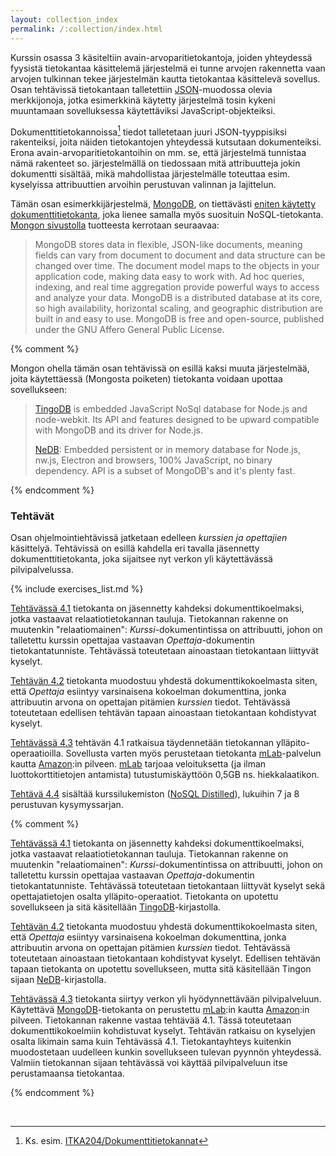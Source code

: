 ```yaml
---
layout: collection_index
permalink: /:collection/index.html
---
```



Kurssin osassa 3 käsiteltiin avain-arvoparitietokantoja, joiden yhteydessä fyysistä tietokantaa käsittelemä järjestelmä ei tunne arvojen rakennetta vaan arvojen tulkinnan tekee järjestelmän kautta tietokantaa käsittelevä sovellus. Osan tehtävissä tietokantaan  talletettiin [JSON][JSON]-muodossa olevia merkkijonoja, jotka esimerkkinä käytetty järjestelmä tosin kykeni muuntamaan sovelluksessa käytettäviksi JavaScript-objekteiksi.

[JSON]: http://www.json.org

Dokumenttitietokannoissa[^1] tiedot talletetaan juuri JSON-tyyppisiksi rakenteiksi, joita näiden tietokantojen yhteydessä kutsutaan dokumenteiksi. Erona avain-arvoparitietokantoihin on mm. se, että järjestelmä tunnistaa nämä rakenteet so. järjestelmällä on tiedossaan mitä attribuutteja jokin dokumentti sisältää, mikä mahdollistaa järjestelmälle toteuttaa esim. kyselyissa attribuuttien arvoihin perustuvan valinnan ja lajittelun. 

[^1]: Ks. esim. [ITKA204/Dokumenttitietokannat](https://tim.jyu.fi/view/kurssit/tktl/itka204/kurssimoniste#dokumenttitietokannat)

Tämän osan esimerkkijärjestelmä, [MongoDB][MongoDB], on tiettävästi [eniten käytetty dokumenttitietokanta][ranking], joka lienee samalla myös suosituin NoSQL-tietokanta. [Mongon sivustolla][what-is-mongodb] tuotteesta kerrotaan seuraavaa:

>MongoDB stores data in flexible, JSON-like documents, meaning fields can vary from document to document and data structure can be changed over time.
>The document model maps to the objects in your application code, making data easy to work with.
> Ad hoc queries, indexing, and real time aggregation provide powerful ways to access and analyze your data.
> MongoDB is a distributed database at its core, so high availability, horizontal scaling, and geographic distribution are built in and easy to use.
> MongoDB is free and open-source, published under the GNU Affero General Public License.


[MongoDB]: https://www.mongodb.com
[ranking]: http://db-engines.com/en/ranking/document+store
[what-is-mongodb]: https://www.mongodb.com/what-is-mongodb

{% comment %}

Mongon ohella tämän osan tehtävissä on esillä kaksi muuta järjestelmää, joita käytettäessä (Mongosta poiketen) tietokanta voidaan upottaa sovellukseen:  

> [TingoDB][TingoDB] is embedded JavaScript NoSql database for Node.js and node-webkit. Its API and features designed to be upward compatible with MongoDB and its driver for Node.js. 
>
> [NeDB][NeDB]: Embedded persistent or in memory database for Node.js, nw.js, Electron and browsers, 100% JavaScript, no binary dependency. API is a subset of MongoDB's and it's plenty fast.

[TingoDB]: http://www.tingodb.com
[NeDB]: https://github.com/louischatriot/nedb/blob/master/README.md

{% endcomment %}



### Tehtävät

Osan ohjelmointiehtävissä jatketaan edelleen *kurssien ja opettajien* käsittelyä. Tehtävissä on esillä kahdella eri tavalla jäsennetty dokumenttitietokanta, joka sijaitsee nyt verkon yli käytettävässä pilvipalvelussa.


{% include exercises_list.md %}


[Tehtävässä 4.1](tehtava41) tietokanta on jäsennetty kahdeksi dokumenttikoelmaksi, jotka vastaavat relaatiotietokannan tauluja. Tietokannan rakenne on muutenkin "relaatiomainen": *Kurssi*-dokumentintissa on attribuutti, johon on talletettu kurssin opettajaa vastaavan *Opettaja*-dokumentin tietokantatunniste. Tehtävässä toteutetaan ainoastaan tietokantaan liittyvät kyselyt.

[Tehtävän 4.2](tehtava42) tietokanta muodostuu yhdestä dokumenttikokoelmasta siten, että *Opettaja* esiintyy varsinaisena kokoelman dokumenttina, jonka attribuutin arvona on opettajan pitämien *kurssien* tiedot. Tehtävässä toteutetaan edellisen tehtävän tapaan ainoastaan tietokantaan kohdistyvat kyselyt.

[Tehtävässä 4.3](tehtava43) tehtävän 4.1 ratkaisua täydennetään tietokannan ylläpito-operaatioilla. Sovellusta varten myös perustetaan tietokanta [mLab][mLab]-palvelun kautta [Amazon][Amazon]:in pilveen. [mLab][mLab] tarjoaa veloituksetta (ja ilman luottokorttitietojen antamista) tutustumiskäyttöön 0,5GB ns. hiekkalaatikon.

[mLab]: https://mlab.com
[Amazon]: https://aws.amazon.com

[Tehtävä 4.4](tehtava44) sisältää kurssilukemiston ([NoSQL Distilled][nosql-distilled]), lukuihin 7 ja 8 perustuvan kysymyssarjan.

[nosql-distilled]: /tkj2017s/viitteet/#nosql-distilled


{% comment %}

[Tehtävässä 4.1](tehtava41) tietokanta on jäsennetty kahdeksi dokumenttikoelmaksi, jotka vastaavat relaatiotietokannan tauluja. Tietokannan rakenne on muutenkin "relaatiomainen": *Kurssi*-dokumentintissa on attribuutti, johon on talletettu kurssin opettajaa vastaavan *Opettaja*-dokumentin tietokantatunniste. Tehtävässä toteutetaan tietokantaan liittyvät kyselyt sekä opettajatietojen osalta ylläpito-operaatiot. Tietokanta on upotettu sovellukseen ja sitä käsitellään [TingoDB][TingoDB]-kirjastolla.

[Tehtävän 4.2](tehtava42) tietokanta muodostuu yhdestä dokumenttikokoelmasta siten, että *Opettaja* esiintyy varsinaisena kokoelman dokumenttina, jonka attribuutin arvona on opettajan pitämien *kurssien* tiedot. Tehtävässä toteutetaan ainoastaan tietokantaan kohdistyvat kyselyt. Edellisen tehtävän tapaan tietokanta on upotettu sovellukseen, mutta sitä käsitellään Tingon sijaan [NeDB][NeDB]-kirjastolla.

[Tehtävässä 4.3](tehtava43) tietokanta siirtyy verkon yli hyödynnettävään pilvipalveluun. Käytettävä [MongoDB][MongoDB]-tietokanta on perustettu [mLab][mLab]:in kautta [Amazon][Amazon]:in pilveen. Tietokannan rakenne vastaa tehtävää 4.1. Tässä toteutetaan dokumenttikokoelmiin kohdistuvat kyselyt. Tehtävän ratkaisu on kyselyjen osalta likimain sama kuin Tehtävässä 4.1. Tietokantayhteys kuitenkin muodostetaan uudelleen kunkin sovellukseen tulevan pyynnön yhteydessä. Valmiin tietokannan sijaan tehtävässä voi käyttää pilvipalveluun itse perustamaansa tietokantaa.

[mLab]: https://mlab.com
[Amazon]: https://aws.amazon.com

{% endcomment %}


<br/>